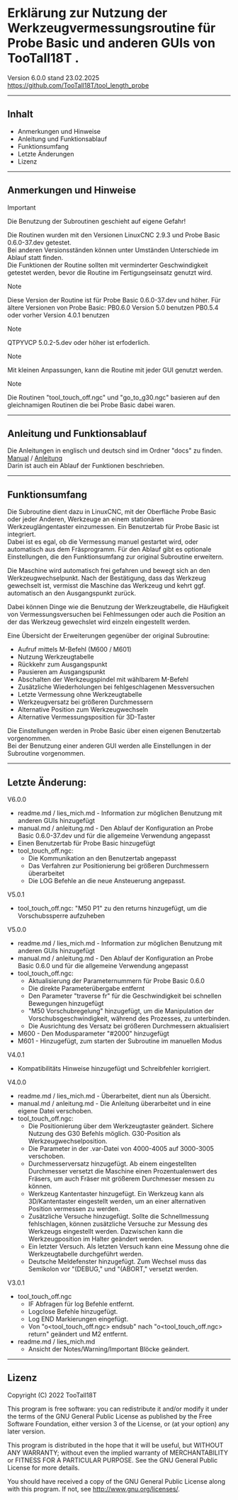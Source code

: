 # Erklärung zur Nutzung der Werkzeugvermessungsroutine für Probe Basic und anderen GUIs von TooTall18T .  
Version 6.0.0 stand 23.02.2025  
https://github.com/TooTall18T/tool_length_probe

  
---
## Inhalt

- Anmerkungen und Hinweise
- Anleitung und Funktionsablauf
- Funktionsumfang
- Letzte Änderungen
- Lizenz
	  
---
## Anmerkungen und Hinweise
> [!IMPORTANT]  
> Die Benutzung der Subroutinen geschieht auf eigene Gefahr!

Die Routinen wurden mit den Versionen LinuxCNC 2.9.3 und Probe Basic 0.6.0-37.dev getestet.  
Bei anderen Versionsständen können unter Umständen Unterschiede im Ablauf statt finden.  
Die Funktionen der Routine sollten mit verminderter Geschwindigkeit getestet werden, bevor die Routine im Fertigungseinsatz genutzt wird.

> [!NOTE]  
> Diese Version der Routine ist für Probe Basic 0.6.0-37.dev und höher.
> Für ältere Versionen von Probe Basic:
> PB0.6.0 Version 5.0 benutzen
> PB0.5.4 oder vorher Version 4.0.1 benutzen

> [!NOTE]  
> QTPYVCP 5.0.2-5.dev oder höher ist erfoderlich.

> [!NOTE]  
> Mit kleinen Anpassungen, kann die Routine mit jeder GUI genutzt werden.

> [!NOTE]  
> Die Routinen "tool_touch_off.ngc" und "go_to_g30.ngc" basieren auf den gleichnamigen 
> Routinen die bei Probe Basic dabei waren.

---   
## Anleitung und Funktionsablauf
Die Anleitungen in englisch und deutsch sind im Ordner "docs" zu finden.  
[Manual](./docs/manual.md) / [Anleitung](./docs/anleitung.md)  
Darin ist auch ein Ablauf der Funktionen beschrieben.

---
## Funktionsumfang
Die Subroutine dient dazu in LinuxCNC, mit der Oberfläche Probe Basic oder jeder Anderen, Werkzeuge an einem stationären Werkzeuglängentaster einzumessen. Ein Benutzertab für Probe Basic ist integriert.  
Dabei ist es egal, ob die Vermessung manuel gestartet wird, oder automatisch aus dem Fräsprogramm. Für den Ablauf gibt es optionale Einstellungen, die den Funktionsumfang zur original Subroutine erweitern.  

Die Maschine wird automatisch frei gefahren und bewegt sich an den Werkzeugwechselpunkt. Nach der Bestätigung, dass das Werkzeug gewechselt ist, vermisst die Maschine das Werkzeug und kehrt ggf. automatisch an den Ausgangspunkt zurück.

Dabei können Dinge wie die Benutzung der Werkzeugtabelle, die Häufigkeit von Vermessungsversuchen bei Fehlmessungen oder auch die Position an der das Werkzeug gewechslet wird einzeln eingestellt werden.

Eine Übersicht der Erweiterungen gegenüber der original Subroutine:  
- Aufruf mittels M-Befehl (M600 / M601)  
- Nutzung Werkzeugtabelle  
- Rückkehr zum Ausgangspunkt  
- Pausieren am Ausgangspunkt  
- Abschalten der Werkzeugspindel mit wählbarem M-Befehl  
- Zusätzliche Wiederholungen bei fehlgeschlagenen Messversuchen  
- Letzte Vermessung ohne Werkzeugtabelle  
- Werkzeugversatz bei größeren Durchmessern  
- Alternative Position zum Werkzeugwechseln  
- Alternative Vermessungsposition für 3D-Taster

Die Einstellungen werden in Probe Basic über einen eigenen Benutzertab vorgenommen.  
Bei der Benutzung einer anderen GUI werden alle Einstellungen in der Subroutine vorgenommen.

  
---
## Letzte Änderung:
V6.0.0
- readme.md / lies_mich.md - Information zur möglichen Benutzung mit anderen GUIs hinzugefügt
- manual.md / anleitung.md - Den Ablauf der Konfiguration an Probe Basic 0.6.0-37.dev und für die allgemeine Verwendung angepasst
- Einen Benutzertab für Probe Basic hinzugefügt
- tool_touch_off.ngc:
	- Die Kommunikation an den Benutzertab angepasst
	- Das Verfahren zur Positionierung bei größeren Durchmessern überarbeitet
	- Die LOG Befehle an die neue Ansteuerung angepasst.  

V5.0.1
- tool_touch_off.ngc: "M50 P1" zu den returns hinzugefügt, um die Vorschubssperre aufzuheben  

V5.0.0
- readme.md / lies_mich.md - Information zur möglichen Benutzung mit anderen GUIs hinzugefügt
- manual.md / anleitung.md - Den Ablauf der Konfiguration an Probe Basic 0.6.0 und für die allgemeine Verwendung angepasst
- tool_touch_off.ngc:
	- Aktualisierung der Parameternummern für Probe Basic 0.6.0
	- Die direkte Parameterübergabe entfernt
	- Den Parameter "traverse fr" für die Geschwindigkeit bei schnellen Bewegungen hinzugefügt
	- "M50 Vorschubregelung" hinzugefügt, um die Manipulation der Vorschubsgeschwindigkeit, während des Prozesses, zu unterbinden.
	- Die Ausrichtung des Versatz bei größeren Durchmessern aktualisiert
- M600 - Den Modusparameter "#2000" hinzugefügt
- M601 - Hinzugefügt, zum starten der Subroutine im manuellen Modus

V4.0.1
- Kompatibilitäts Hinweise hinzugefügt und Schreibfehler korrigiert.  

V4.0.0
- readme.md / lies_mich.md - Überarbeitet, dient nun als Übersicht.
- manual.md / anleitung.md - Die Anleitung überarbeitet und in eine eigene Datei verschoben.
- tool_touch_off.ngc:
	- Die Positionierung über dem Werkzeugtaster geändert. Sichere Nutzung des G30 Befehls möglich. G30-Position als Werkzeugwechselposition.
	- Die Parameter in der .var-Datei von 4000-4005 auf 3000-3005 verschoben.
	- Durchmesserversatz hinzugefügt. Ab einem eingestellten Durchmesser versetzt die Maschine einen Prozentualenwert des Fräsers, um auch Fräser mit größerem Durchmesser messen zu können.
	- Werkzeug Kantentaster hinzugefügt. Ein Werkzeug kann als 3D/Kantentaster eingestellt werden, um an einer alternativen Position vermessen zu werden.
	- Zusätzliche Versuche hinzugefügt. Sollte die Schnellmessung fehlschlagen, können zusätzliche Versuche zur Messung des Werkzeugs eingestellt werden. Dazwischen kann die Werkzeugposition im Halter geändert werden.
	- Ein letzter Versuch. Als letzten Versuch kann eine Messung ohne die Werkzeugtabelle durchgeführt werden.
	- Deutsche Meldefenster hinzugefügt. Zum Wechsel muss das Semikolon vor "(DEBUG," und "(ABORT," versetzt werden.

V3.0.1
- tool_touch_off.ngc
	- IF Abfragen für log Befehle entfernt.
	- Logclose Befehle hinzugefügt.
	- Log END Markierungen eingefügt.
	- Von "o<tool_touch_off.ngc> endsub" nach "o<tool_touch_off.ngc> return" geändert und M2 entfernt.  
- readme.md / lies_mich.md
	- Ansicht der Notes/Warning/Important Blöcke geändert.

  
---
## Lizenz
Copyright (C) 2022 TooTall18T

This program is free software: you can redistribute it and/or modify
it under the terms of the GNU General Public License as published by
the Free Software Foundation, either version 3 of the License, or
(at your option) any later version.

This program is distributed in the hope that it will be useful,
but WITHOUT ANY WARRANTY; without even the implied warranty of
MERCHANTABILITY or FITNESS FOR A PARTICULAR PURPOSE.  See the
GNU General Public License for more details.

You should have received a copy of the GNU General Public License
along with this program.  If not, see <http://www.gnu.org/licenses/>.


